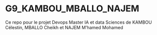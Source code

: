 # G9_KAMBOU_MBALLO_NAJEM
Ce repo pour le projet Devops Master IA et data Sciences de KAMBOU Célestin, MBALLO Cheikh et NAJEM M’hamed Mohamed
